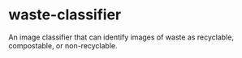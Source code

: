 # waste-classifier
An image classifier that can identify images of waste as recyclable, compostable, or non-recyclable.
